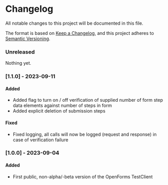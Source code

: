 # Changelog

All notable changes to this project will be documented in this file.

The format is based on [Keep a Changelog](https://keepachangelog.com/en/1.0.0/),
and this project adheres to [Semantic Versioning](https://semver.org/spec/v2.0.0.html).

### Unreleased

Nothing yet.

### [1.1.0] - 2023-09-11

#### Added

- Added flag to turn on / off verification of supplied number of form step data elements against number of steps in form
- Added explicit deletion of submission steps 

#### Fixed

- Fixed logging, all calls will now be logged (request and response) in case of verification failure 

### [1.0.0] - 2023-09-04

#### Added

- First public, non-alpha/-beta version of the OpenForms TestClient 
